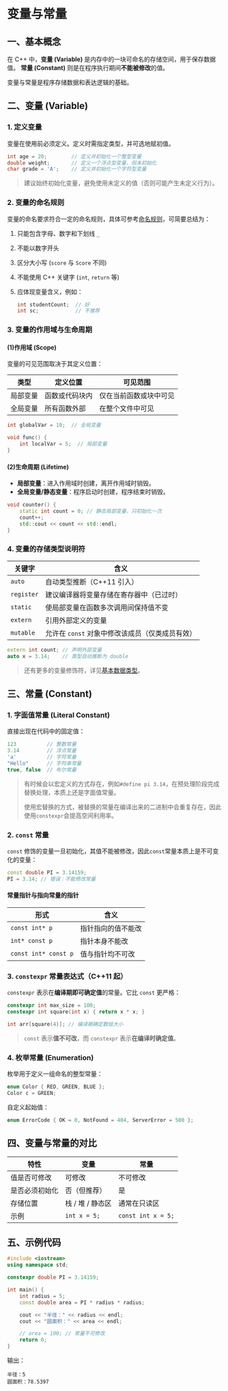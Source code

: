 # 变量与常量

## 一、基本概念

在 C++ 中，**变量 (Variable)** 是内存中的一块可命名的存储空间，用于保存数据值。
**常量 (Constant)** 则是在程序执行期间**不能被修改**的值。

变量与常量是程序存储数据和表达逻辑的基础。

## 二、变量 (Variable)

### 1. 定义变量

变量在使用前必须定义。定义时需指定类型，并可选地赋初值。

```cpp
int age = 20;        // 定义并初始化一个整型变量
double weight;       // 定义一个浮点型变量，但未初始化
char grade = 'A';    // 定义并初始化一个字符型变量
```

> 建议始终初始化变量，避免使用未定义的值（否则可能产生未定义行为）。

### 2. 变量的命名规则

变量的命名要求符合一定的命名规则，具体可参考[命名规则](./Concept/Naming_Rules.md)，可简要总结为：

1. 只能包含字母、数字和下划线 `_`
2. 不能以数字开头
3. 区分大小写 (`score` 与 `Score` 不同)
4. 不能使用 C++ 关键字 (`int`, `return` 等)
5. 应体现变量含义，例如：

   ```cpp
   int studentCount;  // 好
   int sc;            // 不推荐
   ```

### 3. 变量的作用域与生命周期

#### (1)作用域 (Scope)

变量的可见范围取决于其定义位置：

| 类型   | 定义位置    | 可见范围        |
| ---- | ------- | ----------- |
| 局部变量 | 函数或代码块内 | 仅在当前函数或块中可见 |
| 全局变量 | 所有函数外部  | 在整个文件中可见    |

```cpp
int globalVar = 10;  // 全局变量

void func() {
    int localVar = 5;  // 局部变量
}
```

#### (2)生命周期 (Lifetime)

* **局部变量**：进入作用域时创建，离开作用域时销毁。
* **全局变量/静态变量**：程序启动时创建，程序结束时销毁。

```cpp
void counter() {
    static int count = 0; // 静态局部变量，只初始化一次
    count++;
    std::cout << count << std::endl;
}
```

### 4. 变量的存储类型说明符

| 关键字        | 含义                           |
| ---------- | ---------------------------- |
| `auto`     | 自动类型推断（C++11 引入）             |
| `register` | 建议编译器将变量存储在寄存器中（已过时）         |
| `static`   | 使局部变量在函数多次调用间保持值不变           |
| `extern`   | 引用外部定义的变量                    |
| `mutable`  | 允许在 `const` 对象中修改该成员（仅类成员有效） |

```cpp
extern int count; // 声明外部变量
auto x = 3.14;    // 类型自动推断为 double
```

> 还有更多的变量修饰符，详见[基本数据类型](./Types/Fundamental_Types.md)。

## 三、常量 (Constant)

### 1. 字面值常量 (Literal Constant)

直接出现在代码中的固定值：

```cpp
123          // 整数常量
3.14         // 浮点常量
'a'          // 字符常量
"Hello"      // 字符串常量
true, false  // 布尔常量
```

> 有时候会以宏定义的方式存在，例如`#define pi 3.14`，在预处理阶段完成替换处理，本质上还是字面值常量。
>
> 使用宏替换的方式，被替换的常量在编译出来的二进制中会重复存在，因此使用`constexpr`会提高空间利用率。

### 2. `const` 常量

`const` 修饰的变量一旦初始化，其值不能被修改，因此`const`常量本质上是不可变化的变量：

```cpp
const double PI = 3.14159;
PI = 3.14; // 错误：不能修改常量
```

#### 常量指针与指向常量的指针

| 形式                   | 含义        |
| -------------------- | --------- |
| `const int* p`       | 指针指向的值不能改 |
| `int* const p`       | 指针本身不能改   |
| `const int* const p` | 值与指针均不可改  |

### 3. `constexpr` 常量表达式（C++11 起）

`constexpr` 表示在**编译期即可确定值**的常量。它比 `const` 更严格：

```cpp
constexpr int max_size = 100;
constexpr int square(int x) { return x * x; }

int arr[square(4)]; // 编译期确定数组大小
```

> `const` 表示**值不可改**，而 `constexpr` 表示**在编译时确定值**。

### 4. 枚举常量 (Enumeration)

枚举用于定义一组命名的整型常量：

```cpp
enum Color { RED, GREEN, BLUE };
Color c = GREEN;
```

自定义起始值：

```cpp
enum ErrorCode { OK = 0, NotFound = 404, ServerError = 500 };
```

## 四、变量与常量的对比

| 特性      | 变量           | 常量                 |
| ------- | ------------ | ------------------ |
| 值是否可修改  | 可修改        | 不可修改             |
| 是否必须初始化 | 否（但推荐）       | 是                  |
| 存储位置    | 栈 / 堆 / 静态区  | 通常在只读区             |
| 示例      | `int x = 5;` | `const int x = 5;` |

## 五、示例代码

```cpp
#include <iostream>
using namespace std;

constexpr double PI = 3.14159;

int main() {
    int radius = 5;
    const double area = PI * radius * radius;

    cout << "半径：" << radius << endl;
    cout << "圆面积：" << area << endl;

    // area = 100; // 常量不可修改
    return 0;
}
```

输出：

```text
半径：5
圆面积：78.5397
```

